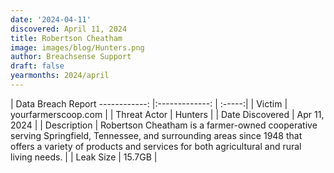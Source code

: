 ```yaml
---
date: '2024-04-11'
discovered: April 11, 2024
title: Robertson Cheatham
image: images/blog/Hunters.png
author: Breachsense Support
draft: false
yearmonths: 2024/april
---
```



| Data Breach Report
------------:     |:-------------:    | :-----:|
| Victim      | yourfarmerscoop.com      | 
| Threat Actor      | Hunters      | 
| Date Discovered      | Apr 11, 2024      | 
| Description      | Robertson Cheatham is a farmer-owned cooperative serving Springfield, Tennessee, and surrounding areas since 1948 that offers a variety of products and services for both agricultural and rural living needs.      | 
| Leak Size      | 15.7GB      | 

